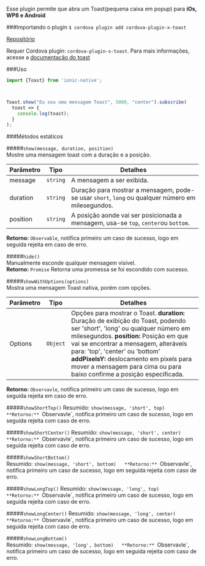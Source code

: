 Esse plugin permite que abra um Toast(pequena caixa em popup) para **iOs, WP8 e Android**

###Importando o plugin
`$ cordova plugin add cordova-plugin-x-toast`  

[Repositório](https://github.com/EddyVerbruggen/Toast-PhoneGap-Plugin)

Requer Cordova plugin: `cordova-plugin-x-toast`. Para mais informações, acesse a [documentação do toast](https://github.com/EddyVerbruggen/Toast-PhoneGap-Plugin)

###Uso
```javascript
import {Toast} from 'ionic-native';



Toast.show("Eu sou uma mensagem Toast", 5000, "center").subscribe(
  toast => {
    console.log(toast);
  }
);

```

###Métodos estáticos


#####`show(message, duration, position)`  
Mostre uma mensagem toast com a duração e a posição.

Parâmetro | Tipo | Detalhes
--- | --- | ---
message | `string` | A mensagem a ser exibida.
duration | `string` | Duração para mostrar a mensagem, pode-se usar `short`, `long` ou qualquer número em milesegundos.
position | `string` | A posição aonde vai ser posicionada a mensagem, usa-se `top`, `center`ou `bottom`.  
**Retorno:** `Observable`, notifica primeiro um caso de sucesso, logo em seguida  rejeita em caso de erro.



#####`hide()`  
Manualmente esconde qualquer mensagem visível.  
**Retorno:** `Promise` Retorna uma promessa se foi escondido com sucesso.



#####`showWithOptions(options)`  
Mostra uma mensagem Toast nativa, porém com opções.

Parâmetro | Tipo | Detalhes
--- | --- | ---
Options | `Object`| Opções para mostrar o Toast. **duration:** Duração de exibição do Toast, podendo ser 'short', 'long' ou qualquer número em milesegundos. **position:** Posição em que vai se encontrar a mensagem, alteráveis para: 'top', 'center' ou 'bottom' **addPixelsY:** deslocamento em pixels para mover a mensagem para cima ou para baixo confirme a posição especificada.

**Retorno:** `Observavle`, notifica primeiro um caso de sucesso, logo em seguida rejeita em caso de erro.



#####`showShortTop()`
Resumido: `show(message, 'short', top)  
**Retorno:** `Observavle`, notifica primeiro um caso de sucesso, logo em seguida rejeita com caso de erro.

#####`showShortCenter()` 
Resumido: `show(message, 'short', center)  
**Retorno:** `Observavle`, notifica primeiro um caso de sucesso, logo em seguida rejeita com caso de erro.

#####`showShortBottom()`  
Resumido: `show(message, 'short', bottom)  
**Retorno:** `Observavle`, notifica primeiro um caso de sucesso, logo em seguida rejeita com caso de erro.

#####`showLongTop()`
Resumido: `show(message, 'long', top)  
**Retorno:** `Observavle`, notifica primeiro um caso de sucesso, logo em seguida rejeita com caso de erro.

#####`showLongCenter()` 
Resumido: `show(message, 'long', center)  
**Retorno:** `Observavle`, notifica primeiro um caso de sucesso, logo em seguida rejeita com caso de erro.

#####`showLongBottom()`  
Resumido: `show(message, 'long', bottom)  
**Retorno:** `Observavle`, notifica primeiro um caso de sucesso, logo em seguida rejeita com caso de erro.


